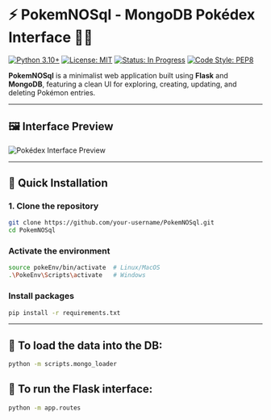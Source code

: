 # ⚡ PokemNOSql - MongoDB Pokédex Interface 🐱‍👤

[![Python 3.10+](https://img.shields.io/badge/python-3.10+-blue.svg)](https://www.python.org/downloads/)
[![License: MIT](https://img.shields.io/badge/License-MIT-yellow.svg)](https://opensource.org/licenses/MIT)
[![Status: In Progress](https://img.shields.io/badge/status-active-brightgreen)]()
[![Code Style: PEP8](https://img.shields.io/badge/code%20style-PEP8-brightgreen.svg)](https://peps.python.org/pep-0008/)

**PokemNOSql** is a minimalist web application built using **Flask** and **MongoDB**, featuring a clean UI for exploring, creating, updating, and deleting Pokémon entries.

---

## 🖼️ Interface Preview

![Pokédex Interface Preview](./c139fce8-e638-4aca-aaef-08eac1d420d0.png)

---

## 🔧 Quick Installation

### 1. Clone the repository
```bash
git clone https://github.com/your-username/PokemNOSql.git
cd PokemNOSql
```
### Activate the environment
```bash
source pokeEnv/bin/activate  # Linux/MacOS
.\PokeEnv\Scripts\activate   # Windows
```
### Install packages 
```bash
pip install -r requirements.txt
```

---
## 🚀 To load the data into the DB:
```bash
python -m scripts.mongo_loader 
```

## 🚀 To run the Flask interface:
```bash
python -m app.routes 
```
